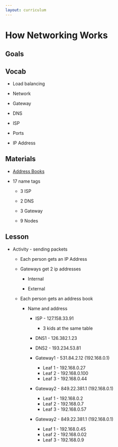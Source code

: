 ```yaml
---
layout: curriculum
---
```


# How Networking Works


## Goals

## Vocab

* Load balancing

* Network 

* Gateway

* DNS 

* ISP 

* Ports

* IP Address 

## Materials

* [Address Books](https://docs.google.com/document/d/1yGw0iZ__aJrJN_OvKQe5dmncucjByhP3SVQb8rUi0K8/edit)


* 17 name tags

    * 3 ISP

    * 2 DNS

    * 3 Gateway

    * 9 Nodes


## Lesson

* Activity - sending packets

    * Each person gets an IP Address 

    * Gateways get 2 ip addresses

        * Internal

        * External

    * Each person gets an address book 

        * Name and address 

            * ISP - 127.158.33.91

                * 3 kids at the same table

            * DNS1 - 126.382.1.23

            * DNS2 - 193.234.53.81

            * Gateway1 - 531.84.2.12 (192.168.0.1)

                * Leaf 1 - 192.168.0.27
                * Leaf 2 - 192.168.0.100
                * Leaf 3 - 192.168.0.44

            * Gateway2 - 849.22.381.1 (192.168.0.1)
            
                * Leaf 1 - 192.168.0.2
                * Leaf 2 - 192.168.0.7
                * Leaf 3 - 192.168.0.57

             * Gateway2 - 849.22.381.1 (192.168.0.1)
            
                * Leaf 1 - 192.168.0.45
                * Leaf 2 - 192.168.0.02
                * Leaf 3 - 192.168.0.9

           











